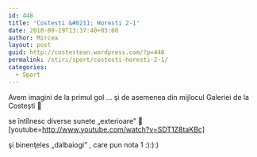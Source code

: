 ```yaml
---
id: 448
title: 'Costesti &#8211; Horesti 2-1'
date: 2010-09-19T13:37:40+03:00
author: Mircea
layout: post
guid: http://costestean.wordpress.com/?p=448
permalink: /stiri/sport/costesti-horesti-2-1/
categories:
  - Sport
---
```

Avem imagini de la primul gol &#8230; şi de asemenea din mijlocul Galeriei de la Costeşti 🙂 

se întîlnesc diverse sunete &#8222;exterioare&#8221; 🙂  
[youtube=http://www.youtube.com/watch?v=SDT1Z8taKBc]

şi binenţeles &#8222;dalbaiogi&#8221; , care pun nota 1 :):):)